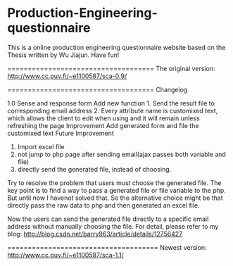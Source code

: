 Production-Engineering-questionnaire
====================================
This is a online production engineering questionnaire website based on the Thesis written by Wu Jiajun. Have fun!

====================================
The original version:
http://www.cc.puv.fi/~e1100587/sca-0.9/

====================================
Changelog

1.0
Sense and response form
  Add new function
    1. Send the result file to corresponding email address
    2. Every attribute name is customixed text, which allows the client to edit when using and it will remain unless       refreshing the page
  Improvement
    Add generated form and file the customixed text
Future Improvement
1. Import excel file
2. not jump to php page after sending email(ajax passes both variable and file)
3. directly send the generated file, instead of choosing.


Try to resolve the problem that users must choose the generated file. The key point is to find a way to pass a generated file or file variable to the php. But until now I havenot solved that. So the alternative choice might be that directly pass the raw data to php and then generated an excel file.


Now the users can send the generated file directly to a specific email address without manually choosing the file. For detail, please refer to my blog: http://blog.csdn.net/barry963/article/details/12756427

=====================================
Newest version:
http://www.cc.puv.fi/~e1100587/sca-1.1/



